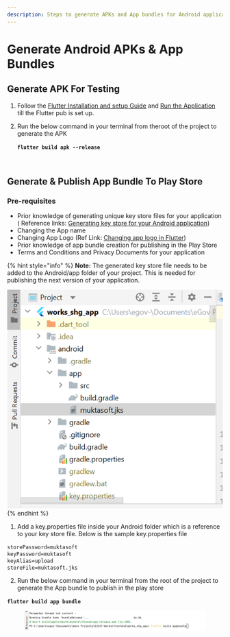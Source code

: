 ```yaml
---
description: Steps to generate APKs and App bundles for Android applications
---
```


# Generate Android APKs & App Bundles

## Generate APK For Testing&#x20;

1. Follow the [Flutter Installation and setup Guide](../setup-development-environment/flutter-installation-and-setup-guide.md) and [Run the Application](../setup-development-environment/run-application.md) till the Flutter pub is set up.
2.  Run the below command in your terminal from theroot of the project to generate the APK&#x20;

    **`flutter build apk --release`**

<figure><img src="https://lh5.googleusercontent.com/i5RVBw4Xi1kLQZJ3Lv6kmAx-wjDKcVgIeq_1Xg-Dc5ksIzR1CHSNyI7ed7zYwva79eU6nenF837ZsNhNU29XAq4vbhS1BaETLUFmzDRc4zBVpSQTsZhfx-56rp3QqMBJnzJrK80sST5Do6DYOyduVls" alt=""><figcaption></figcaption></figure>

## Generate & Publish App Bundle To Play Store

### Pre-requisites

* Prior knowledge of generating unique key store files for your application ( Reference links: [Generating key store for your Android application](https://docs.oracle.com/cd/E35822\_01/server.740/es\_admin/src/tadm\_ssl\_jetty\_keystore.html))
* Changing the App name&#x20;
* Changing App Logo (Ref Link: [Changing app logo in Flutter](https://www.geeksforgeeks.org/flutter-changing-app-icon/))
* Prior knowledge of app bundle creation for publishing in the Play Store
* Terms and Conditions and Privacy Documents for your application

{% hint style="info" %}
**Note:** The generated key store file needs to be added to the Android/app folder of your project. This is needed for publishing the next version of your application.&#x20;

![](<../../../../.gitbook/assets/image (28).png>)
{% endhint %}

1. Add a key.properties file inside your Android folder which is a reference to your key store file. Below is the sample key.properties file&#x20;

```
storePassword=muktasoft
keyPassword=muktasoft
keyAlias=upload
storeFile=muktasoft.jks
```

2. Run the below command in your terminal from the root of the project to generate the App bundle to publish in the play store&#x20;

**`flutter build app bundle`**

<figure><img src="../../../../.gitbook/assets/image (21).png" alt=""><figcaption></figcaption></figure>
